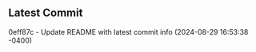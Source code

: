
## Latest Commit
0eff87c - Update README with latest commit info (2024-08-29 16:53:38 -0400) <Yunxi-Zhou>
